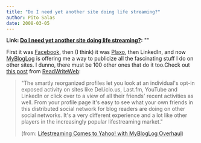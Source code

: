 ```yaml
---
title: "Do I need yet another site doing life streaming?"
author: Pito Salas
date: 2008-03-05
---
```


**Link: [Do I need yet another site doing life streaming?](None):** ""



First it was [Facebook](<https://www.facebook.com>), then (I think) it was
[Plaxo](<http://pulse.plaxo.com/pulse/>), then LinkedIn, and now
[MyBlogLog](<http://www.mybloglog.com/>) is offering me a way to publicize all
the fascinating stuff I do on other sites. I dunno, there must be 100 other
ones that do it too.Check out [this
post](<http://feeds.feedburner.com/~r/readwriteweb/~3/243203058/lifestreaming_comes_to_yahoo.php>)
from [ReadWriteWeb](<http://www.readwriteweb.com/>):

> "The smartly reorganized profiles let you look at an individual's opt-in
> exposed activity on sites like Del.icio.us, Last.fm, YouTube and LinkedIn or
> click over to a view of all their friends' recent activities as well. From
> your profile page it's easy to see what your own friends in this distributed
> social network for blog readers are doing on other social networks. It's a
> very different experience and a lot like other players in the increasingly
> popular lifestreaming market."
>
> (from: [Lifestreaming Comes to Yahoo! with MyBlogLog
> Overhaul](<http://feeds.feedburner.com/~r/readwriteweb/~3/243203058/lifestreaming_comes_to_yahoo.php>))


